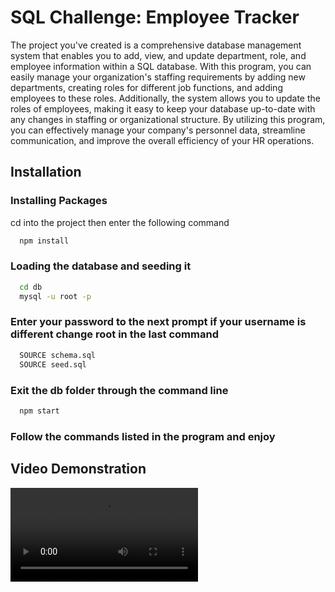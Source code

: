 
# SQL Challenge: Employee Tracker

The project you've created is a comprehensive database management system that enables you to add, view, and update department, role, and employee information within a SQL database. With this program, you can easily manage your organization's staffing requirements by adding new departments, creating roles for different job functions, and adding employees to these roles. Additionally, the system allows you to update the roles of employees, making it easy to keep your database up-to-date with any changes in staffing or organizational structure. By utilizing this program, you can effectively manage your company's personnel data, streamline communication, and improve the overall efficiency of your HR operations.


## Installation



### Installing Packages

cd into the project then enter the following command
    
```bash
  npm install
```
### Loading the database and seeding it
```bash
  cd db
  mysql -u root -p
```

### Enter your password to the next prompt if your username is different change root in the last command

```bash
  SOURCE schema.sql
  SOURCE seed.sql
```
### Exit the db folder through the command line

```bash
  npm start
```
### Follow the commands listed in the program and enjoy


## Video Demonstration

![Click here for walk through video](https://github.com/Jacksonwolfd20/Module-12/blob/main/assets/README.webm)

